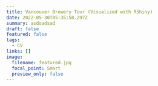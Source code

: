 ```yaml
---
title: Vancouver Brewery Tour (Visualized with RShiny)
date: 2022-05-30T05:35:58.297Z
summary: asdsadsad
draft: false
featured: false
tags:
  - CV
links: []
image:
  filename: featured.jpg
  focal_point: Smart
  preview_only: false
---
```

